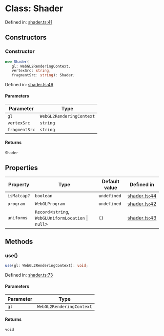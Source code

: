 # Class: Shader

Defined in: [shader.ts:41](https://github.com/thewtex/niivue/blob/main/packages/niivue/src/shader.ts#L41)

## Constructors

### Constructor

```ts
new Shader(
   gl: WebGL2RenderingContext,
   vertexSrc: string,
   fragmentSrc: string): Shader;
```

Defined in: [shader.ts:46](https://github.com/thewtex/niivue/blob/main/packages/niivue/src/shader.ts#L46)

#### Parameters

| Parameter     | Type                     |
| ------------- | ------------------------ |
| `gl`          | `WebGL2RenderingContext` |
| `vertexSrc`   | `string`                 |
| `fragmentSrc` | `string`                 |

#### Returns

`Shader`

## Properties

| Property                          | Type                                                   | Default value | Defined in                                                                                    |
| --------------------------------- | ------------------------------------------------------ | ------------- | --------------------------------------------------------------------------------------------- |
| <a id="ismatcap"></a> `isMatcap?` | `boolean`                                              | `undefined`   | [shader.ts:44](https://github.com/thewtex/niivue/blob/main/packages/niivue/src/shader.ts#L44) |
| <a id="program"></a> `program`    | `WebGLProgram`                                         | `undefined`   | [shader.ts:42](https://github.com/thewtex/niivue/blob/main/packages/niivue/src/shader.ts#L42) |
| <a id="uniforms"></a> `uniforms`  | `Record`\<`string`, `WebGLUniformLocation` \| `null`\> | `{}`          | [shader.ts:43](https://github.com/thewtex/niivue/blob/main/packages/niivue/src/shader.ts#L43) |

## Methods

### use()

```ts
use(gl: WebGL2RenderingContext): void;
```

Defined in: [shader.ts:73](https://github.com/thewtex/niivue/blob/main/packages/niivue/src/shader.ts#L73)

#### Parameters

| Parameter | Type                     |
| --------- | ------------------------ |
| `gl`      | `WebGL2RenderingContext` |

#### Returns

`void`
